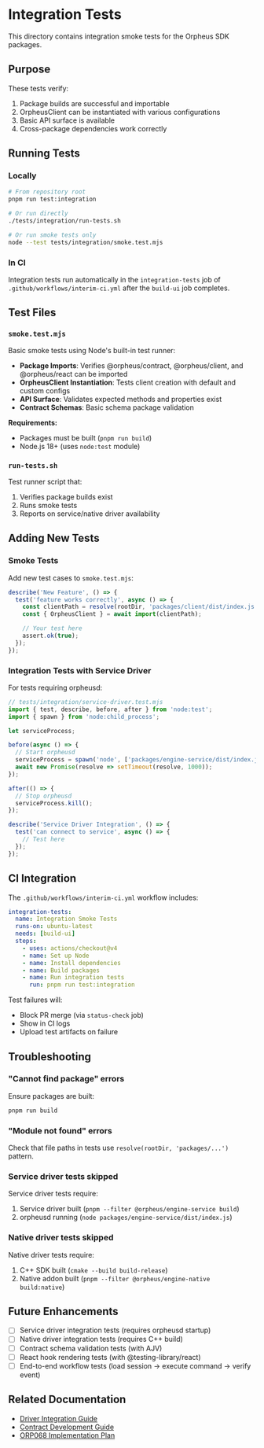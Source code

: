 # Integration Tests

This directory contains integration smoke tests for the Orpheus SDK packages.

## Purpose

These tests verify:
1. Package builds are successful and importable
2. OrpheusClient can be instantiated with various configurations
3. Basic API surface is available
4. Cross-package dependencies work correctly

## Running Tests

### Locally

```bash
# From repository root
pnpm run test:integration

# Or run directly
./tests/integration/run-tests.sh

# Or run smoke tests only
node --test tests/integration/smoke.test.mjs
```

### In CI

Integration tests run automatically in the `integration-tests` job of `.github/workflows/interim-ci.yml` after the `build-ui` job completes.

## Test Files

### `smoke.test.mjs`

Basic smoke tests using Node's built-in test runner:

- **Package Imports**: Verifies @orpheus/contract, @orpheus/client, and @orpheus/react can be imported
- **OrpheusClient Instantiation**: Tests client creation with default and custom configs
- **API Surface**: Validates expected methods and properties exist
- **Contract Schemas**: Basic schema package validation

**Requirements:**
- Packages must be built (`pnpm run build`)
- Node.js 18+ (uses `node:test` module)

### `run-tests.sh`

Test runner script that:
1. Verifies package builds exist
2. Runs smoke tests
3. Reports on service/native driver availability

## Adding New Tests

### Smoke Tests

Add new test cases to `smoke.test.mjs`:

```javascript
describe('New Feature', () => {
  test('feature works correctly', async () => {
    const clientPath = resolve(rootDir, 'packages/client/dist/index.js');
    const { OrpheusClient } = await import(clientPath);

    // Your test here
    assert.ok(true);
  });
});
```

### Integration Tests with Service Driver

For tests requiring orpheusd:

```javascript
// tests/integration/service-driver.test.mjs
import { test, describe, before, after } from 'node:test';
import { spawn } from 'node:child_process';

let serviceProcess;

before(async () => {
  // Start orpheusd
  serviceProcess = spawn('node', ['packages/engine-service/dist/index.js']);
  await new Promise(resolve => setTimeout(resolve, 1000));
});

after(() => {
  // Stop orpheusd
  serviceProcess.kill();
});

describe('Service Driver Integration', () => {
  test('can connect to service', async () => {
    // Test here
  });
});
```

## CI Integration

The `.github/workflows/interim-ci.yml` workflow includes:

```yaml
integration-tests:
  name: Integration Smoke Tests
  runs-on: ubuntu-latest
  needs: [build-ui]
  steps:
    - uses: actions/checkout@v4
    - name: Set up Node
    - name: Install dependencies
    - name: Build packages
    - name: Run integration tests
      run: pnpm run test:integration
```

Test failures will:
- Block PR merge (via `status-check` job)
- Show in CI logs
- Upload test artifacts on failure

## Troubleshooting

### "Cannot find package" errors

Ensure packages are built:
```bash
pnpm run build
```

### "Module not found" errors

Check that file paths in tests use `resolve(rootDir, 'packages/...')` pattern.

### Service driver tests skipped

Service driver tests require:
1. Service driver built (`pnpm --filter @orpheus/engine-service build`)
2. orpheusd running (`node packages/engine-service/dist/index.js`)

### Native driver tests skipped

Native driver tests require:
1. C++ SDK built (`cmake --build build-release`)
2. Native addon built (`pnpm --filter @orpheus/engine-native build:native`)

## Future Enhancements

- [ ] Service driver integration tests (requires orpheusd startup)
- [ ] Native driver integration tests (requires C++ build)
- [ ] Contract schema validation tests (with AJV)
- [ ] React hook rendering tests (with @testing-library/react)
- [ ] End-to-end workflow tests (load session → execute command → verify event)

## Related Documentation

- [Driver Integration Guide](../../docs/DRIVER_INTEGRATION_GUIDE.md)
- [Contract Development Guide](../../docs/CONTRACT_DEVELOPMENT.md)
- [ORP068 Implementation Plan](../../docs/ORP/ORP068%20Implementation%20Plan%20v2.0_%20Orpheus%20SDK%20×%20Shmui%20Integration%20.md)
